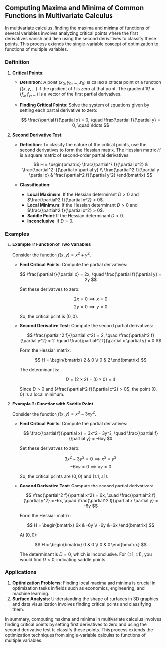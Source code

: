 ## Computing Maxima and Minima of Common Functions in Multivariate Calculus

In multivariate calculus, finding the maxima and minima of functions of several variables involves analyzing critical points where the first derivatives vanish and then using the second derivatives to classify these points. This process extends the single-variable concept of optimization to functions of multiple variables.

### Definition

1. **Critical Points**:
   - **Definition**: A point $(x_0, y_0, \ldots, z_0)$ is called a critical point of a function $f(x, y, \ldots)$ if the gradient of $f$ is zero at that point. The gradient $\nabla f = (f_x, f_y, \ldots)$ is a vector of the first partial derivatives.
   - **Finding Critical Points**: Solve the system of equations given by setting each partial derivative to zero:
   
     $$
     \frac{\partial f}{\partial x} = 0, \quad \frac{\partial f}{\partial y} = 0, \quad \ldots
     $$

2. **Second Derivative Test**:
   - **Definition**: To classify the nature of the critical points, use the second derivatives to form the Hessian matrix. The Hessian matrix $H$ is a square matrix of second-order partial derivatives:
   
     $$
     H = \begin{bmatrix}
     \frac{\partial^2 f}{\partial x^2} & \frac{\partial^2 f}{\partial x \partial y} \\
     \frac{\partial^2 f}{\partial y \partial x} & \frac{\partial^2 f}{\partial y^2}
     \end{bmatrix}
     $$

   - **Classification**:
     - **Local Maximum**: If the Hessian determinant $D > 0$ and $\frac{\partial^2 f}{\partial x^2} < 0$.
     - **Local Minimum**: If the Hessian determinant $D > 0$ and $\frac{\partial^2 f}{\partial x^2} > 0$.
     - **Saddle Point**: If the Hessian determinant $D < 0$.
     - **Inconclusive**: If $D = 0$.

### Examples

1. **Example 1: Function of Two Variables**

   Consider the function $f(x, y) = x^2 + y^2$.

   - **Find Critical Points**:
     Compute the partial derivatives:
     
     $$
     \frac{\partial f}{\partial x} = 2x, \quad \frac{\partial f}{\partial y} = 2y
     $$
     
     Set these derivatives to zero:
     
     $$
     2x = 0 \implies x = 0
     $$
     $$
     2y = 0 \implies y = 0
     $$
     
     So, the critical point is $(0, 0)$.

   - **Second Derivative Test**:
     Compute the second partial derivatives:
     
     $$
     \frac{\partial^2 f}{\partial x^2} = 2, \quad \frac{\partial^2 f}{\partial y^2} = 2, \quad \frac{\partial^2 f}{\partial x \partial y} = 0
     $$
     
     Form the Hessian matrix:
     
     $$
     H = \begin{bmatrix}
     2 & 0 \\
     0 & 2
     \end{bmatrix}
     $$
     
     The determinant is:
     
     $$
     D = (2 \times 2) - (0 \times 0) = 4
     $$
     
     Since $D > 0$ and $\frac{\partial^2 f}{\partial x^2} > 0$, the point $(0, 0)$ is a local minimum.

2. **Example 2: Function with Saddle Point**

   Consider the function $f(x, y) = x^3 - 3xy^2$.

   - **Find Critical Points**:
     Compute the partial derivatives:
     
     $$
     \frac{\partial f}{\partial x} = 3x^2 - 3y^2, \quad \frac{\partial f}{\partial y} = -6xy
     $$
     
     Set these derivatives to zero:
     
     $$
     3x^2 - 3y^2 = 0 \implies x^2 = y^2
     $$
     $$
     -6xy = 0 \implies xy = 0
     $$
     
     So, the critical points are $(0, 0)$ and $(\pm 1, \pm 1)$.

   - **Second Derivative Test**:
     Compute the second partial derivatives:
     
     $$
     \frac{\partial^2 f}{\partial x^2} = 6x, \quad \frac{\partial^2 f}{\partial y^2} = -6x, \quad \frac{\partial^2 f}{\partial x \partial y} = -6y
     $$
     
     Form the Hessian matrix:
     
     $$
     H = \begin{bmatrix}
     6x & -6y \\
     -6y & -6x
     \end{bmatrix}
     $$
     
     At $(0, 0)$:
     
     $$
     H = \begin{bmatrix}
     0 & 0 \\
     0 & 0
     \end{bmatrix}
     $$
     
     The determinant is $D = 0$, which is inconclusive. For $(\pm 1, \pm 1)$, you would find $D < 0$, indicating saddle points.

### Applications

1. **Optimization Problems**: Finding local maxima and minima is crucial in optimization tasks in fields such as economics, engineering, and machine learning.
2. **Surface Analysis**: Understanding the shape of surfaces in 3D graphics and data visualization involves finding critical points and classifying them.

In summary, computing maxima and minima in multivariate calculus involves finding critical points by setting first derivatives to zero and using the second derivative test to classify these points. This process extends the optimization techniques from single-variable calculus to functions of multiple variables.

